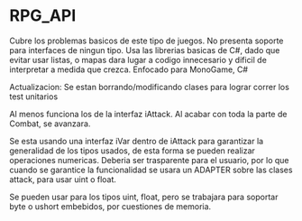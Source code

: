 # RPG_API
Cubre los problemas basicos de este tipo de juegos. No presenta soporte para interfaces de ningun tipo.
Usa las librerias basicas de C#, dado que evitar usar listas, o mapas dara lugar a codigo innecesario y dificil de interpretar a medida que crezca.
Enfocado para MonoGame, C#

Actualizacion: Se estan borrando/modificando clases para lograr correr los test unitarios

Al menos funciona los de la interfaz iAttack. Al acabar con toda la parte de Combat, se avanzara.

Se esta usando una interfaz iVar dentro de iAttack para garantizar la generalidad de los tipos usados, de esta forma se 
pueden realizar operaciones numericas. Deberia ser trasparente para el usuario, por lo que cuando se garantice la funcionalidad
se usara un ADAPTER sobre las clases attack, para usar uint o float.

Se pueden usar para los tipos uint, float, pero se trabajara para soportar byte o ushort embebidos, por cuestiones de memoria.

